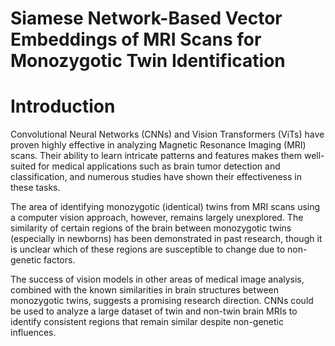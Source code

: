 # Siamese Network-Based Vector Embeddings of MRI Scans for Monozygotic Twin Identification

# Introduction
Convolutional Neural Networks (CNNs) and Vision Transformers (ViTs) have proven highly effective in analyzing Magnetic Resonance Imaging (MRI) scans. Their ability to learn intricate patterns and features makes them well-suited for medical applications such as brain tumor detection and classification, and numerous studies have shown their effectiveness in these tasks.

The area of identifying monozygotic (identical) twins from MRI scans using a computer vision approach, however, remains largely unexplored. The similarity of certain regions of the brain between monozygotic twins (especially in newborns) has been demonstrated in past research, though it is unclear which of these regions are susceptible to change due to non-genetic factors.

The success of vision models in other areas of medical image analysis, combined with the known similarities in brain structures between monozygotic twins, suggests a promising research direction. CNNs could be used to analyze a large dataset of twin and non-twin brain MRIs to identify consistent regions that remain similar despite non-genetic influences.
